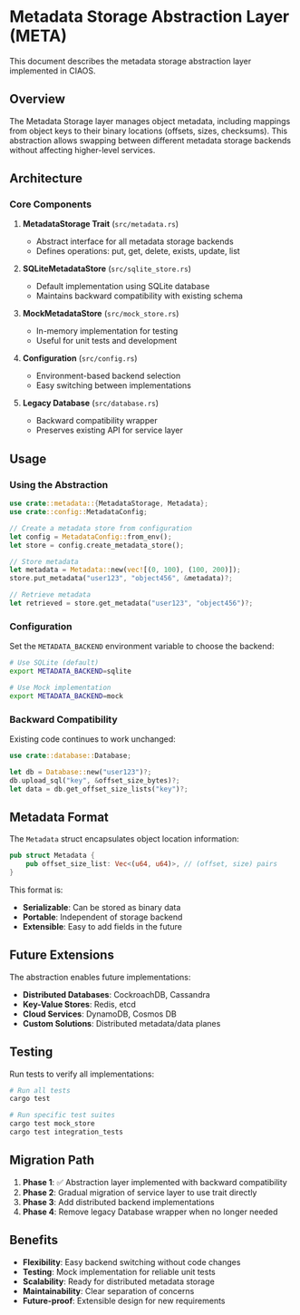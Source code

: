 # Metadata Storage Abstraction Layer (META)

This document describes the metadata storage abstraction layer implemented in CIAOS.

## Overview

The Metadata Storage layer manages object metadata, including mappings from object keys to their binary locations (offsets, sizes, checksums). This abstraction allows swapping between different metadata storage backends without affecting higher-level services.

## Architecture

### Core Components

1. **MetadataStorage Trait** (`src/metadata.rs`)
   - Abstract interface for all metadata storage backends
   - Defines operations: put, get, delete, exists, update, list

2. **SQLiteMetadataStore** (`src/sqlite_store.rs`) 
   - Default implementation using SQLite database
   - Maintains backward compatibility with existing schema

3. **MockMetadataStore** (`src/mock_store.rs`)
   - In-memory implementation for testing
   - Useful for unit tests and development

4. **Configuration** (`src/config.rs`)
   - Environment-based backend selection
   - Easy switching between implementations

5. **Legacy Database** (`src/database.rs`)
   - Backward compatibility wrapper
   - Preserves existing API for service layer

## Usage

### Using the Abstraction

```rust
use crate::metadata::{MetadataStorage, Metadata};
use crate::config::MetadataConfig;

// Create a metadata store from configuration
let config = MetadataConfig::from_env();
let store = config.create_metadata_store();

// Store metadata
let metadata = Metadata::new(vec![(0, 100), (100, 200)]);
store.put_metadata("user123", "object456", &metadata)?;

// Retrieve metadata
let retrieved = store.get_metadata("user123", "object456")?;
```

### Configuration

Set the `METADATA_BACKEND` environment variable to choose the backend:

```bash
# Use SQLite (default)
export METADATA_BACKEND=sqlite

# Use Mock implementation
export METADATA_BACKEND=mock
```

### Backward Compatibility

Existing code continues to work unchanged:

```rust
use crate::database::Database;

let db = Database::new("user123")?;
db.upload_sql("key", &offset_size_bytes)?;
let data = db.get_offset_size_lists("key")?;
```

## Metadata Format

The `Metadata` struct encapsulates object location information:

```rust
pub struct Metadata {
    pub offset_size_list: Vec<(u64, u64)>, // (offset, size) pairs
}
```

This format is:
- **Serializable**: Can be stored as binary data
- **Portable**: Independent of storage backend
- **Extensible**: Easy to add fields in the future

## Future Extensions

The abstraction enables future implementations:

- **Distributed Databases**: CockroachDB, Cassandra
- **Key-Value Stores**: Redis, etcd
- **Cloud Services**: DynamoDB, Cosmos DB
- **Custom Solutions**: Distributed metadata/data planes

## Testing

Run tests to verify all implementations:

```bash
# Run all tests
cargo test

# Run specific test suites
cargo test mock_store
cargo test integration_tests
```

## Migration Path

1. **Phase 1**: ✅ Abstraction layer implemented with backward compatibility
2. **Phase 2**: Gradual migration of service layer to use trait directly
3. **Phase 3**: Add distributed backend implementations
4. **Phase 4**: Remove legacy Database wrapper when no longer needed

## Benefits

- **Flexibility**: Easy backend switching without code changes
- **Testing**: Mock implementation for reliable unit tests
- **Scalability**: Ready for distributed metadata storage
- **Maintainability**: Clear separation of concerns
- **Future-proof**: Extensible design for new requirements